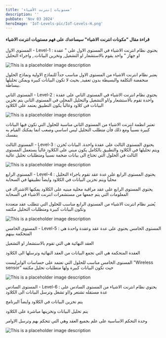 ```yaml
---
title: 'مستويات إنترنت الأشياء'
description: ''
pubDate: 'Nov 03 2024'
heroImage: 'IoT-Levels-pic/IoT-Levels-H.png'
---
```


#### قراءة مقال "مكونات انترنت الاشياء" سيساعدك على فهم مستويات انترنت الاشياء
المستوى الاول - Level-1 : 
يحتوي نظام انترنت الاشياء في المستوى الاول على " عقدة او جهاز " واحد يقوم بالاستشعار او التشغيل, وتخزين البيانات., واجراء 
التحليل

![This is a placeholder image description](/IoT-Levels-pic/Level-1.jpg)

يعتبر نظام انترنت الاشياء من المستوى الاول مناسب جداً للنماذج الاولية ونماذج الحلول منخفضة التكلفة والبسيطة بدون تعقيد, بحيث لا تكون البيانات كبيرة ويمكن تحليلها ببساطة.

المستوى الثاني - Level-2 : 
يحتوي نظام انترنت الاشياء في المستوى الثاني على عقدة واحدة تقوم بالاستشعار و/او التشغيل والتحليل المحلي
في المستوى الثاني يتم تخزين البيانات في كلاود وغالباً يكون التطبيق يعتمد على الكلاود

![This is a placeholder image description](/IoT-Levels-pic/Level-2.jpg)

تعتبر انظمة انترنت الاشياء من المستوى الثاني مناسبة للحلول التي تكون فيها البيانات كبيرة نسبياً ومع ذلك فأن متطلب التحليل ليس اساسي وصعب انما يمكنك القيام به بنفسك 

المستوى الثالث - Level-3 : 
يحتوي المستوى الثالث على عقدة واحدة. البيانات تُخزن ويتم تحليلها في الكلاود والتطبيق بالكامل يكون مبني على الكلاود
غالباً يستعمل المستوى الثالث في الحلول التي تحتاج الى بيانات ضخمة نسبياً ومتطلبات تحليل عالية


![This is a placeholder image description](/IoT-Levels-pic/Level-3.jpg)

المستوى الرابع - Level-4 : 
يحتوي المستوى الرابع على عدة عقد تقوم باجراء التحليل محلياً ويتم تخزين البيانات في الكلاود وايضاً تطبيقها في السحابة

يحتوي المستوى الرابع على عقد مراقبة محلية مبنيه على الكلاود يمكنها الاشتراك في المعلومات التي يتم جمعها من مستشعرات انترنت الاشياء في السحابة

يُعتبر نظام انترنت الاشياء من المستوى الرابع مناسب للحلول التي تتطلب عقد متعددة وتكون البيانات كبيرة ومتطلبات التحليل مكثفه

![This is a placeholder image description](/IoT-Levels-pic/Level-4.jpg)

المستوى الخامس - Level-5 : 
المستوى الخامس يحتوي على عدة عقد وعقدة واحدة هي المتحكمة بينهم

العقد النهائية هي التي تقوم بالاستشعار او التشغيل

العقدة المتحكمة هي التي تجمع البيانات من العقد النهائية وترسلها الى الكلاود

المستوى الخامس مناسب للحلول التي تعتمد على حساسات الوايرليست "Wireless sensor" حيث تكون البيانات كبيرة ولها متطلبات تحليل مكثفة

![This is a placeholder image description](/IoT-Levels-pic/Level-5.jpg)

المستوى السادس - Level-6 : 
يحتوي نظام انترنت الاشياء من المستوى السادس على عدة مستقله تشتعر و/او تشغل وترسل البيانات الى الكلاود

يتم تخزين البيانات في الكلاود وايضاً البرنامج

يتم تحليل البيانات وتخزينها مباشرة على الكلاود

وحدة التحكم الاساسية على علم بجميع العقد وهي التي تتحكم بهم وترسل الاوامر

![This is a placeholder image description](/IoT-Levels-pic/Level-6.jpg)